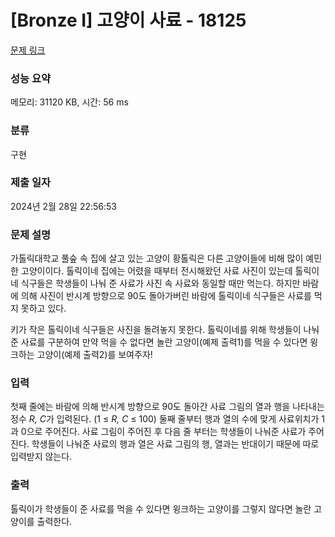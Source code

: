 # [Bronze I] 고양이 사료 - 18125 

[문제 링크](https://www.acmicpc.net/problem/18125) 

### 성능 요약

메모리: 31120 KB, 시간: 56 ms

### 분류

구현

### 제출 일자

2024년 2월 28일 22:56:53

### 문제 설명

<p>가톨릭대학교 풀숲 속 집에 살고 있는 고양이 황톨릭은 다른 고양이들에 비해 많이 예민한 고양이이다. 톨릭이네 집에는 어렸을 때부터 전시해왔던 사료 사진이 있는데 톨릭이네 식구들은 학생들이 나눠 준 사료가 사진 속 사료와 동일할 때만 먹는다. 하지만 바람에 의해 사진이 반시계 방향으로 90도 돌아가버린 바람에 톨릭이네 식구들은 사료를 먹지 못하고 있다.</p>

<p>키가 작은 톨릭이네 식구들은 사진을 돌려놓지 못한다. 톨릭이네를 위해 학생들이 나눠준 사료를 구분하여 만약 먹을 수 없다면 놀란 고양이(예제 출력1)를 먹을 수 있다면 윙크하는 고양이(예제 출력2)를 보여주자!</p>

### 입력 

 <p>첫째 줄에는 바람에 의해 반시계 방향으로 90도 돌아간 사료 그림의 열과 행을 나타내는 정수 <em>R, C</em>가 입력된다. (1 ≤ <i>R, C</i> ≤ 100) 둘째 줄부터 행과 열의 수에 맞게 사료위치가 1과 0으로 주어진다. 사료 그림이 주어진 후 다음 줄 부터는 학생들이 나눠준 사료가 주어진다. 학생들이 나눠준 사료의 행과 열은 사료 그림의 행, 열과는 반대이기 때문에 따로 입력받지 않는다.</p>

### 출력 

 <p>톨릭이가 학생들이 준 사료를 먹을 수 있다면 윙크하는 고양이를 그렇지 않다면 놀란 고양이를 출력한다.</p>

